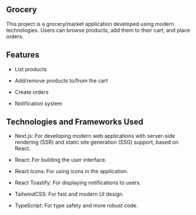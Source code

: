 
## Grocery
This project is a grocery/market application developed using modern technologies. Users can browse products, add them to their cart, and place orders.

## Features
- List products

- Add/remove products to/from the cart

- Create orders

- Notification system

## Technologies and Frameworks Used
- Next.js: For developing modern web applications with server-side rendering (SSR) and static site generation (SSG) support, based on React.

- React: For building the user interface.

- React Icons: For using icons in the application.

- React Toastify: For displaying notifications to users.

- TailwindCSS: For fast and modern UI design.

- TypeScript: For type safety and more robust code.